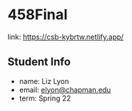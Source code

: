 # 458Final
link: https://csb-kybrtw.netlify.app/

## Student Info
* name: Liz Lyon
* email: elyon@chapman.edu
* term: Spring 22

